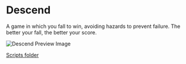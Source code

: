 # Descend
 A game in which you fall to win, avoiding hazards to prevent failure. The better your fall, the better your score.
 
 ![Descend Preview Image](https://user-images.githubusercontent.com/50239452/111804788-4eb12100-88c8-11eb-9a6a-2075b7c91bc5.gif)
 
[Scripts folder](https://github.com/HalfTurf/Descend/tree/main/Unity%20Project/Assets/Scripts)
